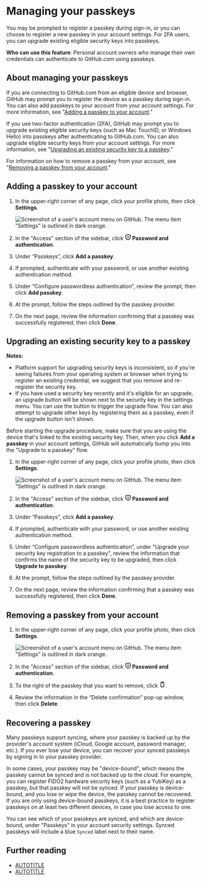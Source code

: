 # Managing your passkeys

You may be prompted to register a passkey during sign-in, or you can choose to register a new passkey in your account settings. For 2FA users, you can upgrade existing eligible security keys into passkeys.

**Who can use this feature**: Personal account owners who manage their own credentials can authenticate to GitHub.com using passkeys.

## About managing your passkeys

If you are connecting to GitHub.com from an eligible device and browser, GitHub may prompt you to register the device as a passkey during sign-in. You can also add passkeys to your account from your account settings. For more information, see "[Adding a passkey to your account](#adding-a-passkey-to-your-account)."

If you use two-factor authentication (2FA), GitHub may prompt you to upgrade existing eligible security keys (such as Mac TouchID, or Windows Hello) into passkeys after authenticating to GitHub.com. You can also upgrade eligible security keys from your account settings. For more information, see "[Upgrading an existing security key to a passkey](#upgrading-an-existing-security-key-to-a-passkey)."

For information on how to remove a passkey from your account, see "[Removing a passkey from your account](#removing-a-passkey-from-your-account)."

## Adding a passkey to your account

1. In the upper-right corner of any page, click your profile photo, then click **Settings**.

    ![Screenshot of a user's account menu on GitHub. The menu item "Settings" is outlined in dark orange.](/assets/images/help/settings/userbar-account-settings.png)

1. In the "Access" section of the sidebar, click **<svg version="1.1" width="16" height="16" viewBox="0 0 16 16" class="octicon octicon-shield-lock" aria-hidden="true"><path d="m8.533.133 5.25 1.68A1.75 1.75 0 0 1 15 3.48V7c0 1.566-.32 3.182-1.303 4.682-.983 1.498-2.585 2.813-5.032 3.855a1.697 1.697 0 0 1-1.33 0c-2.447-1.042-4.049-2.357-5.032-3.855C1.32 10.182 1 8.566 1 7V3.48a1.75 1.75 0 0 1 1.217-1.667l5.25-1.68a1.748 1.748 0 0 1 1.066 0Zm-.61 1.429.001.001-5.25 1.68a.251.251 0 0 0-.174.237V7c0 1.36.275 2.666 1.057 3.859.784 1.194 2.121 2.342 4.366 3.298a.196.196 0 0 0 .154 0c2.245-.957 3.582-2.103 4.366-3.297C13.225 9.666 13.5 8.358 13.5 7V3.48a.25.25 0 0 0-.174-.238l-5.25-1.68a.25.25 0 0 0-.153 0ZM9.5 6.5c0 .536-.286 1.032-.75 1.3v2.45a.75.75 0 0 1-1.5 0V7.8A1.5 1.5 0 1 1 9.5 6.5Z"></path></svg> Password and authentication**.
1. Under “Passkeys”, click **Add a passkey**.
1. If prompted, authenticate with your password, or use another existing authentication method.
1. Under “Configure passwordless authentication”, review the prompt, then click **Add passkey**.
1. At the prompt, follow the steps outlined by the passkey provider.
1. On the next page, review the information confirming that a passkey was successfully registered, then click **Done**.

## Upgrading an existing security key to a passkey

<div class="ghd-spotlight ghd-spotlight-note border rounded-1 my-3 p-3 f5 color-border-accent-emphasis color-bg-accent">

**Notes:**

- Platform support for upgrading security keys is inconsistent, so if you're seeing failures from your operating system or browser when trying to register an existing credential, we suggest that you remove and re-register the security key.
- If you have used a security key recently and it's eligible for an upgrade, an upgrade button will be shown next to the security key in the settings menu. You can use the button to trigger the upgrade flow. You can also attempt to upgrade other keys by registering them as a passkey, even if the upgrade button isn't shown.

</div>

Before starting the upgrade procedure, make sure that you are using the device that's linked to the existing security key. Then, when you click **Add a passkey** in your account settings, GitHub will automatically bump you into the "Upgrade to a passkey" flow.

1. In the upper-right corner of any page, click your profile photo, then click **Settings**.

    ![Screenshot of a user's account menu on GitHub. The menu item "Settings" is outlined in dark orange.](/assets/images/help/settings/userbar-account-settings.png)

1. In the "Access" section of the sidebar, click **<svg version="1.1" width="16" height="16" viewBox="0 0 16 16" class="octicon octicon-shield-lock" aria-hidden="true"><path d="m8.533.133 5.25 1.68A1.75 1.75 0 0 1 15 3.48V7c0 1.566-.32 3.182-1.303 4.682-.983 1.498-2.585 2.813-5.032 3.855a1.697 1.697 0 0 1-1.33 0c-2.447-1.042-4.049-2.357-5.032-3.855C1.32 10.182 1 8.566 1 7V3.48a1.75 1.75 0 0 1 1.217-1.667l5.25-1.68a1.748 1.748 0 0 1 1.066 0Zm-.61 1.429.001.001-5.25 1.68a.251.251 0 0 0-.174.237V7c0 1.36.275 2.666 1.057 3.859.784 1.194 2.121 2.342 4.366 3.298a.196.196 0 0 0 .154 0c2.245-.957 3.582-2.103 4.366-3.297C13.225 9.666 13.5 8.358 13.5 7V3.48a.25.25 0 0 0-.174-.238l-5.25-1.68a.25.25 0 0 0-.153 0ZM9.5 6.5c0 .536-.286 1.032-.75 1.3v2.45a.75.75 0 0 1-1.5 0V7.8A1.5 1.5 0 1 1 9.5 6.5Z"></path></svg> Password and authentication**.
1. Under “Passkeys”, click **Add a passkey**.
1. If prompted, authenticate with your password, or use another existing authentication method.
1. Under “Configure passwordless authentication”, under "Upgrade your security key registration to a passkey", review the information that confirms the name of the security key to be upgraded, then click **Upgrade to passkey**.
1. At the prompt, follow the steps outlined by the passkey provider.
1. On the next page, review the information confirming that a passkey was successfully registered, then click **Done**.

## Removing a passkey from your account

1. In the upper-right corner of any page, click your profile photo, then click **Settings**.

    ![Screenshot of a user's account menu on GitHub. The menu item "Settings" is outlined in dark orange.](/assets/images/help/settings/userbar-account-settings.png)

1. In the "Access" section of the sidebar, click **<svg version="1.1" width="16" height="16" viewBox="0 0 16 16" class="octicon octicon-shield-lock" aria-hidden="true"><path d="m8.533.133 5.25 1.68A1.75 1.75 0 0 1 15 3.48V7c0 1.566-.32 3.182-1.303 4.682-.983 1.498-2.585 2.813-5.032 3.855a1.697 1.697 0 0 1-1.33 0c-2.447-1.042-4.049-2.357-5.032-3.855C1.32 10.182 1 8.566 1 7V3.48a1.75 1.75 0 0 1 1.217-1.667l5.25-1.68a1.748 1.748 0 0 1 1.066 0Zm-.61 1.429.001.001-5.25 1.68a.251.251 0 0 0-.174.237V7c0 1.36.275 2.666 1.057 3.859.784 1.194 2.121 2.342 4.366 3.298a.196.196 0 0 0 .154 0c2.245-.957 3.582-2.103 4.366-3.297C13.225 9.666 13.5 8.358 13.5 7V3.48a.25.25 0 0 0-.174-.238l-5.25-1.68a.25.25 0 0 0-.153 0ZM9.5 6.5c0 .536-.286 1.032-.75 1.3v2.45a.75.75 0 0 1-1.5 0V7.8A1.5 1.5 0 1 1 9.5 6.5Z"></path></svg> Password and authentication**.
1. To the right of the passkey that you want to remove, click **<svg version="1.1" width="16" height="16" viewBox="0 0 16 16" class="octicon octicon-trash" aria-label="Delete passkey" role="img"><path d="M11 1.75V3h2.25a.75.75 0 0 1 0 1.5H2.75a.75.75 0 0 1 0-1.5H5V1.75C5 .784 5.784 0 6.75 0h2.5C10.216 0 11 .784 11 1.75ZM4.496 6.675l.66 6.6a.25.25 0 0 0 .249.225h5.19a.25.25 0 0 0 .249-.225l.66-6.6a.75.75 0 0 1 1.492.149l-.66 6.6A1.748 1.748 0 0 1 10.595 15h-5.19a1.75 1.75 0 0 1-1.741-1.575l-.66-6.6a.75.75 0 1 1 1.492-.15ZM6.5 1.75V3h3V1.75a.25.25 0 0 0-.25-.25h-2.5a.25.25 0 0 0-.25.25Z"></path></svg>**.
1. Review the information in the “Delete confirmation” pop-up window, then click **Delete**.

## Recovering a passkey

Many passkeys support syncing, where your passkey is backed up by the provider's account system (iCloud, Google account, password manager, etc.). If you ever lose your device, you can recover your synced passkeys by signing in to your passkey provider.

In some cases, your passkey may be "device-bound", which means the passkey cannot be synced and is not backed up to the cloud. For example, you can register FIDO2 hardware security keys (such as a YubiKey) as a passkey, but that passkey will not be synced. If your passkey is device-bound, and you lose or wipe the device, the passkey cannot be recovered. If you are only using device-bound passkeys, it is a best practice to register passkeys on at least two different devices, in case you lose access to one.

You can see which of your passkeys are synced, and which are device-bound, under "Passkeys" in your account security settings. Synced passkeys will include a blue `Synced` label next to their name.

## Further reading

- [AUTOTITLE](/authentication/authenticating-with-a-passkey/about-passkeys)
- [AUTOTITLE](/authentication/authenticating-with-a-passkey/signing-in-with-a-passkey)
